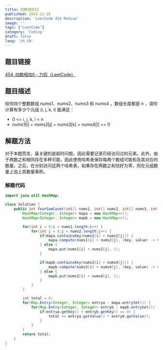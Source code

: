 ```yaml
---
title: 四数相加II
published: 2024-12-26
description: 'LeetCode 454 Medium'
image: ''
tags: ["LeetCode"]
category: 'Coding'
draft: false 
lang: 'zh_CN'
---
```


## 题目链接

[454. 四数相加II - 力扣（LeetCode）](https://leetcode.cn/problems/4sum-ii/description/)

## 题目描述

给你四个整数数组 nums1、nums2、nums3 和 nums4 ，数组长度都是 n ，请你计算有多少个元组 (i, j, k, l) 能满足：
- 0 <= i, j, k, l < n
- nums1[i] + nums2[j] + nums3[k] + nums4[l] == 0

## 解题方法

对于本题而言，最关键的是超时问题，因此需要记录已经访问过的元素。此外，由于两数之和相同存在多种可能，因此使用哈希表保存每两个数组可能和及其对应的数量。之后，在分别访问这两个哈希表，如果存在两数之和恰好为零，则在元组数量上加上其数量乘积。

### 解题代码
```java
import java.util.HashMap;

class Solution {
    public int fourSumCount(int[] nums1, int[] nums2, int[] nums3, int[] nums4) {
        HashMap<Integer, Integer> mapa = new HashMap<>();
        HashMap<Integer, Integer> mapb = new HashMap<>();

        for(int i = 0;i < nums1.length;i++) {
            for(int j = 0;j < nums2.length;j++) {
                if(mapa.containsKey(nums1[i] + nums2[j])) {
                    mapa.compute(nums1[i] + nums2[j], (key, value) -> value + 1);
                } else {
                    mapa.put(nums1[i] + nums2[j], 1);
                }

                if(mapb.containsKey(nums3[i] + nums4[j])) {
                    mapb.compute(nums3[i] + nums4[j], (key, value) -> value + 1);
                } else {
                    mapb.put(nums3[i] + nums4[j], 1);
                }
            }
        }

        int total = 0;
        for(Map.Entry<Integer, Integer> entrya : mapa.entrySet()) {
            for(Map.Entry<Integer, Integer> entryb : mapb.entrySet()) { 
                if(entrya.getKey() + entryb.getKey() == 0) {
                    total += entrya.getValue() * entryb.getValue();
                }
            }
        }
        return total;
    }
}
```
